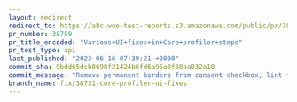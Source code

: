 ```yaml
---
layout: redirect
redirect_to: https://a8c-woo-test-reports.s3.amazonaws.com/public/pr/38759/api/index.html
pr_number: 38759
pr_title_encoded: "Various+UI+fixes+in+Core+profiler+steps"
pr_test_type: api
last_published: "2023-06-16 07:39:21 +0000"
commit_sha: 9bdd65dcb8698f21424b6fd6a95a8f88aa832a18
commit_message: "Remove permanent borders from consent checkbox, lint fix"
branch_name: fix/38731-core-profiler-ui-fixes
---
```

